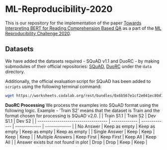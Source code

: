 # ML-Reproducibility-2020

This is our repository for the implementation of the paper [Towards Interpreting BERT for Reading Comprehension Based QA](https://openreview.net/forum?id=bpDFfs40geg&referrer=%5BML%20Reproducibility%20Challenge%202020%5D(%2Fgroup%3Fid%3DML_Reproducibility_Challenge%2F2020)) as a part of the [ML Reproducibility Challenge 2020](https://openreview.net/group?id=ML_Reproducibility_Challenge/2020).

## Datasets

We have added the datasets required - SQuAD v1.1 and DuoRC - by making submodules of their official repositories: [SQuAD](https://github.com/rajpurkar/SQuAD-explorer), [DuoRC](https://github.com/duorc/duorc) under the `data` directory.

Additionally, the official evaluation script for SQuAD has been added to `scripts` using the following terminal command:

```sh
wget https://worksheets.codalab.org/rest/bundles/0x6b567e1cf2e041ec80d7098f031c5c9e/contents/blob/ -O ./scripts/evaluate.py
```


**DuoRC Processing**
We process the examples into SQuAD format using the following logic. 
Example - 'Train S2' means that the dataset is Train and the format chosen for processing is SQuAD v2.0.
|                                     | Train S1.1    | Train S2      | Dev S1.1      | Dev S2        |
| ----------------------------------- | ------------- | ------------- | ------------- | ------------- |
| No Answer                           | Keep as empty | Keep as empty | Keep as empty | Keep as empty |
| Single Answer                       | Keep          | Keep          | Keep          | Keep          |
| Multiple Answers                    | Keep First    | Keep First    | Keep All      | Keep All      |
| Answer exists but not found in plot | Drop          | Drop          | Keep          | Keep          |